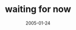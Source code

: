 ---
layout: base.njk
title : 'waiting for now' 
view_title : 'waiting for now' 
year : '2005' 
date : '2005-01-24' 
img_file : '/drawing/waitingfornow.png' 
html_file : 'waitingfornow' 
next_html : 'dontworryiamnotevenlistenin.html' 
year_order : '12' 
permalink : "title/{{html_file}}.html"
---